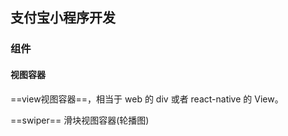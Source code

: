 ## 支付宝小程序开发

### 组件

#### 视图容器

==view视图容器==，相当于 web 的 div 或者 react-native 的 View。

==swiper== 滑块视图容器(轮播图)

